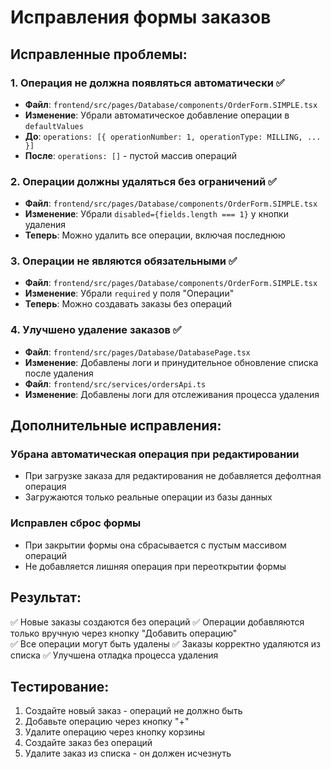 # Исправления формы заказов

## Исправленные проблемы:

### 1. Операция не должна появляться автоматически ✅
- **Файл**: `frontend/src/pages/Database/components/OrderForm.SIMPLE.tsx`
- **Изменение**: Убрали автоматическое добавление операции в `defaultValues`
- **До**: `operations: [{ operationNumber: 1, operationType: MILLING, ... }]`
- **После**: `operations: []` - пустой массив операций

### 2. Операции должны удаляться без ограничений ✅
- **Файл**: `frontend/src/pages/Database/components/OrderForm.SIMPLE.tsx`
- **Изменение**: Убрали `disabled={fields.length === 1}` у кнопки удаления
- **Теперь**: Можно удалить все операции, включая последнюю

### 3. Операции не являются обязательными ✅
- **Файл**: `frontend/src/pages/Database/components/OrderForm.SIMPLE.tsx` 
- **Изменение**: Убрали `required` у поля "Операции"
- **Теперь**: Можно создавать заказы без операций

### 4. Улучшено удаление заказов ✅
- **Файл**: `frontend/src/pages/Database/DatabasePage.tsx`
- **Изменение**: Добавлены логи и принудительное обновление списка после удаления
- **Файл**: `frontend/src/services/ordersApi.ts`
- **Изменение**: Добавлены логи для отслеживания процесса удаления

## Дополнительные исправления:

### Убрана автоматическая операция при редактировании
- При загрузке заказа для редактирования не добавляется дефолтная операция
- Загружаются только реальные операции из базы данных

### Исправлен сброс формы
- При закрытии формы она сбрасывается с пустым массивом операций
- Не добавляется лишняя операция при переоткрытии формы

## Результат:
✅ Новые заказы создаются без операций
✅ Операции добавляются только вручную через кнопку "Добавить операцию"  
✅ Все операции могут быть удалены
✅ Заказы корректно удаляются из списка
✅ Улучшена отладка процесса удаления

## Тестирование:
1. Создайте новый заказ - операций не должно быть
2. Добавьте операцию через кнопку "+"
3. Удалите операцию через кнопку корзины
4. Создайте заказ без операций
5. Удалите заказ из списка - он должен исчезнуть
